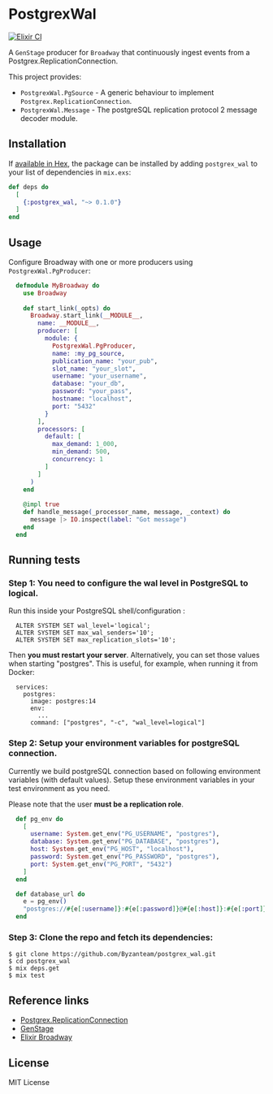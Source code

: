 # PostgrexWal

[![Elixir CI](https://github.com/Byzanteam/postgrex_wal/actions/workflows/elixir.yml/badge.svg)](https://github.com/Byzanteam/postgrex_wal/actions/workflows/elixir.yml)

A `GenStage` producer for `Broadway` that continuously ingest events from a Postgrex.ReplicationConnection.

This project provides:

* `PostgrexWal.PgSource` - A generic behaviour to implement `Postgrex.ReplicationConnection`.
* `PostgrexWal.Message` - The postgreSQL replication protocol 2 message decoder module.

## Installation

If [available in Hex](https://hex.pm/docs/publish), the package can be installed
by adding `postgrex_wal` to your list of dependencies in `mix.exs`:

```elixir
def deps do
  [
    {:postgrex_wal, "~> 0.1.0"}
  ]
end
```

## Usage

Configure Broadway with one or more producers using `PostgrexWal.PgProducer`:

```elixir
  defmodule MyBroadway do
    use Broadway
  
    def start_link(_opts) do
      Broadway.start_link(__MODULE__,
        name: __MODULE__,
        producer: [
          module: {
            PostgrexWal.PgProducer,
            name: :my_pg_source,
            publication_name: "your_pub",
            slot_name: "your_slot",
            username: "your_username",
            database: "your_db",
            password: "your_pass",
            hostname: "localhost",
            port: "5432"
          }
        ],
        processors: [
          default: [
            max_demand: 1_000, 
            min_demand: 500, 
            concurrency: 1
          ]
        ]
      )
    end
  
    @impl true
    def handle_message(_processor_name, message, _context) do
      message |> IO.inspect(label: "Got message")
    end
  end
```

## Running tests

### Step 1: You need to configure the wal level in PostgreSQL to logical.

Run this inside your PostgreSQL shell/configuration :

      ALTER SYSTEM SET wal_level='logical';
      ALTER SYSTEM SET max_wal_senders='10';
      ALTER SYSTEM SET max_replication_slots='10';

Then **you must restart your server**. Alternatively, you can set
those values when starting "postgres". This is useful, for example,
when running it from Docker:

      services:
        postgres:
          image: postgres:14
          env:
            ...
          command: ["postgres", "-c", "wal_level=logical"]

### Step 2: Setup your environment variables for postgreSQL connection.

Currently we build postgreSQL connection based on following environment variables (with default values).
Setup these environment variables in your test environment as you need.

Please note that the user **must be a replication role**.

```elixir
  def pg_env do
    [
      username: System.get_env("PG_USERNAME", "postgres"),
      database: System.get_env("PG_DATABASE", "postgres"),
      host: System.get_env("PG_HOST", "localhost"),
      password: System.get_env("PG_PASSWORD", "postgres"),
      port: System.get_env("PG_PORT", "5432")
    ]
  end

  def database_url do
    e = pg_env()
    "postgres://#{e[:username]}:#{e[:password]}@#{e[:host]}:#{e[:port]}/#{e[:database]}"
  end
```

### Step 3: Clone the repo and fetch its dependencies:

    $ git clone https://github.com/Byzanteam/postgrex_wal.git
    $ cd postgrex_wal
    $ mix deps.get
    $ mix test

## Reference links

* [Postgrex.ReplicationConnection](https://hexdocs.pm/postgrex/Postgrex.ReplicationConnection.html)
* [GenStage](https://hexdocs.pm/gen_stage/GenStage.html)
* [Elixir Broadway](https://elixir-broadway.org/)

## License

MIT License
